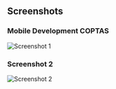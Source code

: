 ## Screenshots
### Mobile Development COPTAS
![Screenshot 1](path/to/your/image1.png)

### Screenshot 2
![Screenshot 2](path/to/your/image2.png)
